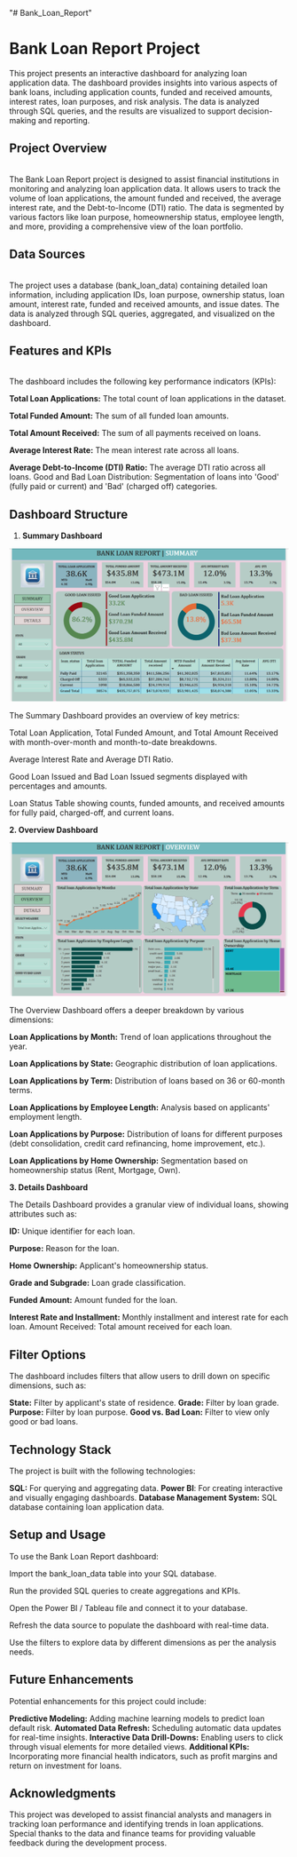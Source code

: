 "# Bank_Loan_Report" 

# Bank Loan Report Project
This project presents an interactive dashboard for analyzing loan application data. The dashboard provides insights into various aspects of bank loans, including application counts, funded and received amounts, interest rates, loan purposes, and risk analysis. The data is analyzed through SQL queries, and the results are visualized to support decision-making and reporting.

## Project Overview
<br>The Bank Loan Report project is designed to assist financial institutions in monitoring and analyzing loan application data. It allows users to track the volume of loan applications, the amount funded and received, the average interest rate, and the Debt-to-Income (DTI) ratio. The data is segmented by various factors like loan purpose, homeownership status, employee length, and more, providing a comprehensive view of the loan portfolio.
</br>

## Data Sources
<br>The project uses a database (bank_loan_data) containing detailed loan information, including application IDs, loan purpose, ownership status, loan amount, interest rate, funded and received amounts, and issue dates. The data is analyzed through SQL queries, aggregated, and visualized on the dashboard.
</br>

## Features and KPIs
<br>The dashboard includes the following key performance indicators (KPIs):</br>

**Total Loan Applications:** The total count of loan applications in the dataset.

**Total Funded Amount:** The sum of all funded loan amounts.

**Total Amount Received:** The sum of all payments received on loans.

**Average Interest Rate:** The mean interest rate across all loans.

**Average Debt-to-Income (DTI) Ratio:** The average DTI ratio across all loans.
Good and Bad Loan Distribution: Segmentation of loans into 'Good' (fully paid or current) and 'Bad' (charged off) categories.

## Dashboard Structure
1. **Summary Dashboard**

![Summary](Dashboard/SUMMARY.png)

The Summary Dashboard provides an overview of key metrics:

Total Loan Application, Total Funded Amount, and Total Amount Received with month-over-month and month-to-date breakdowns.

Average Interest Rate and Average DTI Ratio.

Good Loan Issued and Bad Loan Issued segments displayed with percentages and amounts.

Loan Status Table showing counts, funded amounts, and received amounts for fully paid, charged-off, and current loans.


**2. Overview Dashboard**

![Overview](Dashboard/OVERVIEW.png)

The Overview Dashboard offers a deeper breakdown by various dimensions:

**Loan Applications by Month:** Trend of loan applications throughout the year.

**Loan Applications by State:** Geographic distribution of loan applications.

**Loan Applications by Term:** Distribution of loans based on 36 or 60-month terms.

**Loan Applications by Employee Length:** Analysis based on applicants' employment length.

**Loan Applications by Purpose:** Distribution of loans for different purposes (debt consolidation, credit card refinancing, home improvement, etc.).

**Loan Applications by Home Ownership:** Segmentation based on homeownership status (Rent, Mortgage, Own).

**3. Details Dashboard**

The Details Dashboard provides a granular view of individual loans, showing attributes such as:

**ID:** Unique identifier for each loan.

**Purpose:** Reason for the loan.

**Home Ownership:** Applicant's homeownership status.

**Grade and Subgrade:** Loan grade classification.

**Funded Amount:** Amount funded for the loan.

**Interest Rate and Installment:** Monthly installment and interest rate for each loan.
Amount Received: Total amount received for each loan.



## Filter Options

The dashboard includes filters that allow users to drill down on specific dimensions, such as:

**State:** Filter by applicant's state of residence.
**Grade:** Filter by loan grade.
**Purpose:** Filter by loan purpose.
**Good vs. Bad Loan:** Filter to view only good or bad loans.

## Technology Stack

The project is built with the following technologies:

**SQL:** For querying and aggregating data.
**Power BI**: For creating interactive and visually engaging dashboards.
**Database Management System:** SQL database containing loan application data.

## Setup and Usage

To use the Bank Loan Report dashboard:

Import the bank_loan_data table into your SQL database.

Run the provided SQL queries to create aggregations and KPIs.

Open the Power BI / Tableau file and connect it to your database.

Refresh the data source to populate the dashboard with real-time data.

Use the filters to explore data by different dimensions as per the analysis needs.

## Future Enhancements

Potential enhancements for this project could include:

**Predictive Modeling:** Adding machine learning models to predict loan default risk.
**Automated Data Refresh:** Scheduling automatic data updates for real-time insights.
**Interactive Data Drill-Downs:** Enabling users to click through visual elements for more detailed views.
**Additional KPIs:** Incorporating more financial health indicators, such as profit margins and return on investment for loans.

## Acknowledgments

This project was developed to assist financial analysts and managers in tracking loan performance and identifying trends in loan applications. Special thanks to the data and finance teams for providing valuable feedback during the development process.